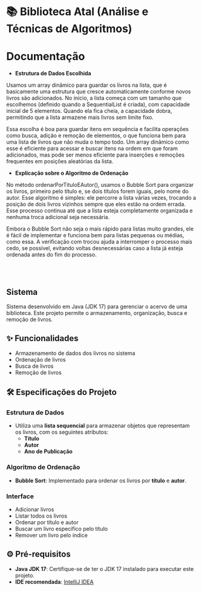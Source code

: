 
# 📚 Biblioteca Atal (Análise e Técnicas de Algoritmos)

# Documentação

- **Estrutura de Dados Escolhida**

Usamos um array dinâmico para guardar os livros na lista, que é basicamente uma estrutura que cresce automaticamente conforme novos livros são adicionados. No início, a lista começa com um tamanho que escolhemos (definido quando a SequentialList é criada), com capacidade inicial de 5 elementos. Quando ela fica cheia, a capacidade dobra, permitindo que a lista armazene mais livros sem limite fixo.

Essa escolha é boa para guardar itens em sequência e facilita operações como busca, adição e remoção de elementos, o que funciona bem para uma lista de livros que não muda o tempo todo. Um array dinâmico como esse é eficiente para acessar e buscar itens na ordem em que foram adicionados, mas pode ser menos eficiente para inserções e remoções frequentes em posições aleatórias da lista.

- **Explicação sobre o Algoritmo de Ordenação**
  
No método ordenarPorTituloEAutor(), usamos o Bubble Sort para organizar os livros, primeiro pelo título e, se dois títulos forem iguais, pelo nome do autor. Esse algoritmo é simples: ele percorre a lista várias vezes, trocando a posição de dois livros vizinhos sempre que eles estão na ordem errada. Esse processo continua até que a lista esteja completamente organizada e nenhuma troca adicional seja necessária.

Embora o Bubble Sort não seja o mais rápido para listas muito grandes, ele é fácil de implementar e funciona bem para listas pequenas ou médias, como essa. A verificação com trocou ajuda a interromper o processo mais cedo, se possível, evitando voltas desnecessárias caso a lista já esteja ordenada antes do fim do processo.

<br><br>

## Sistema

Sistema desenvolvido em Java (JDK 17) para gerenciar o acervo de uma biblioteca. Este projeto permite o armazenamento, organização, busca e remoção de livros.

## ✨ Funcionalidades

- Armazenamento de dados dos livros no sistema
- Ordenação de livros
- Busca de livros
- Remoção de livros

## 🛠️ Especificações do Projeto

### Estrutura de Dados

- Utiliza uma **lista sequencial** para armazenar objetos que representam os livros, com os seguintes atributos:
  - **Título**
  - **Autor**
  - **Ano de Publicação**

### Algoritmo de Ordenação

- **Bubble Sort**: Implementado para ordenar os livros por **título** e **autor**.

### Interface

- Adicionar livros
- Listar todos os livros
- Ordenar por título e autor
- Buscar um livro específico pelo título
- Remover um livro pelo índice

## ⚙️ Pré-requisitos

- **Java JDK 17**: Certifique-se de ter o JDK 17 instalado para executar este projeto.
- **IDE recomendada**: [IntelliJ IDEA](https://www.jetbrains.com/idea/)
